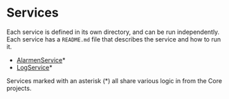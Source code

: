 # Services
Each service is defined in its own directory, and can be run independently.
Each service has a `README.md` file that describes the service and how to run it.

- [AlarmenService](AlarmService.Application/)*
- [LogService](LogService.Application/)*

Services marked with an asterisk (*) all share various logic in from the Core projects.
